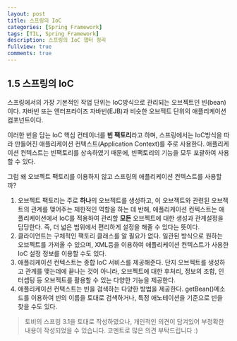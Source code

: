 ```yaml
---
layout: post
title: 스프링의 IoC
categories: [Spring Framework]
tags: [TIL, Spring Framework]
description: 스프링의 IoC 챕터 정리
fullview: true
comments: true
---
```


## 1.5 스프링의 IoC
스프링에서의 가장 기본적인 작업 단위는 IoC방식으로 관리되는 오브젝트인 빈(bean)이다. 자바빈 또는 엔터프라이즈 자바빈(EJB)과 비슷한 오브젝트 단위의 애플리케이션 컴포넌트이다.

이러한 빈을 담는 IoC 핵심 컨테이너를  **빈 팩토리**라고 하며, 스프링에서는 IoC방식을 따라 만들어진 애플리케이션 컨텍스트(Application Context)를 주로 사용한다. 애플리케이션 컨텍스트는 빈팩토리를 상속하였기 때문에, 빈팩토리의 기능을 모두 포괄하여 사용할 수 있다. 

그럼 왜 오브젝트 팩토리를 이용하지 않고 스프링의 애플리케이션 컨텍스트를 사용할까?
1. 오브젝트 팩토리는 주로 **하나**의 오브젝트를 생성하고, 이 오브젝트와 관련된 오브젝트의 관계를 맺어주는 제한적인 역할을 하는 데 반해, 애플리케이션 컨텍스트는 애플리케이션에서 IoC를 적용하여 관리할 **모든** 오브젝트에 대한 생성과 관계설정을 담당한다. 즉, 더 넓은 범위에서 편리하게 설정을 해줄 수 있다는 뜻이다.
2. 클라이언트는 구체적인 팩토리 클래스를 알 필요가 없다. 일관된 방식으로 원하는 오브젝트를 가져올 수 있으며, XML등을 이용하여 애플리케이션 컨텍스트가 사용한 IoC 설정 정보를 이용할 수도 있다.
3. 애플리케이션 컨텍스트는 종합 IoC 서비스를 제공해준다. 단지 오브젝트를 생성하고 관계를 맺는데에 끝나는 것이 아니라, 오브젝트에 대한 후처리, 정보의 조합, 인터셉팅 등 오브젝트를 활용할 수 있는 다양한 기능을 제공한다.
4. 애플리케이션 컨택스트는 빈을 검색하는 다양한 방법을 제공한다. getBean()메소드를 이용하여 빈의 이름을 토대로 검색하거나, 특정 애노테이션을 기준으로 빈을 찾을 수도 있다.


> 토비의 스프링 3.1을 토대로 작성하였으나, 개인적인 의견이 담겨있어 부정확한 내용이 작성되었을 수 있습니다. 코멘트로 많은 의견 부탁드립니다 :)